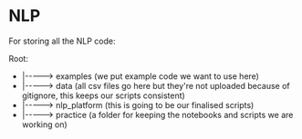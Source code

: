 # NLP
For storing all the NLP code: 

Root:

-  |-----> examples (we put example code we want to use here)
-  |-----> data (all csv files go here but they're not uploaded because of gitignore, this keeps our scripts consistent)
-  |-----> nlp_platform (this is going to be our finalised scripts)
-  |-----> practice (a folder for keeping the notebooks and scripts we are working on)
